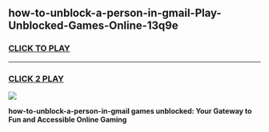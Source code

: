 
## how-to-unblock-a-person-in-gmail-Play-Unblocked-Games-Online-13q9e
<h3>
<a href="https://premium76.site?title=how-to-unblock-a-person-in-gmail&ref=25A">CLICK TO PLAY</a></h3>
<hr>

<h3>
<a href="https://premium76.site?title=how-to-unblock-a-person-in-gmail&ref=25A">CLICK 2 PLAY</a>
  
</h3>

<a href="https://premium76.site?title=how-to-unblock-a-person-in-gmail&ref=25A"><img src="https://clearcache.store/games.png"></a>


**how-to-unblock-a-person-in-gmail games unblocked: Your Gateway to Fun and Accessible Online Gaming**

